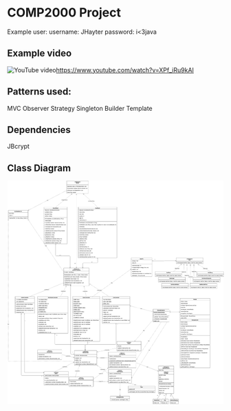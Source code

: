 # COMP2000 Project
Example user:
username: JHayter
password: i<3java

## Example video
![YouTube video](https://img.youtube.com/vi/XPf_iRu9kAI/0.jpg)https://www.youtube.com/watch?v=XPf_iRu9kAI
## Patterns used:
MVC
Observer
Strategy
Singleton
Builder
Template
## Dependencies
JBcrypt

## Class Diagram
![Class Diagram](https://raw.githubusercontent.com/mbruty/COMP2000_CW/main/COMP2000%20Class%20Diagram.png?token=ANXUVG3HC2QM4HLEGHUNJO3ABGIOI)
